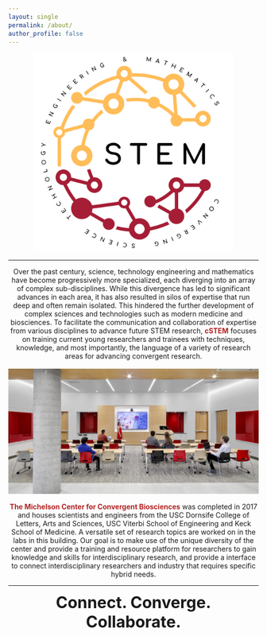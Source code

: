 ```yaml
---
layout: single
permalink: /about/
author_profile: false
---
```


<center>
<img src="/images/cSTEM.png" alt="home_pic" width="400" height="400">
</center>
<hr>

<center>
Over the past century, science, technology engineering and mathematics have become progressively more specialized, each diverging into an array of complex sub-disciplines. While this divergence has led to significant advances in each area, it has also resulted in silos of expertise that run deep and often remain isolated. This hindered the further development of complex sciences and technologies such as modern medicine and biosciences. To facilitate the communication and collaboration of expertise from various disciplines to advance future STEM research, <font color="firebrick"><b>cSTEM</b></font> focuses on training current young researchers and trainees with techniques, knowledge, and most importantly, the language of a variety of research areas for advancing convergent research.
<br>
<br>
<img src="/images/collab.jpeg" alt="home_pic">

<font color="firebrick"><b>The Michelson Center for Convergent Biosciences</b></font> was completed in 2017 and houses scientists and engineers from the USC Dornsife College of Letters, Arts and Sciences, USC Viterbi School of Engineering and Keck School of Medicine. A versatile set of research topics are worked on in the labs in this building. Our goal is to make use of the unique diversity of the center and provide a training and resource platform for researchers to gain knowledge and skills for interdisciplinary research, and provide a interface to connect interdisciplinary researchers and industry that requires specific hybrid needs.
<hr>

<font size="+3"><b>Connect. Converge. Collaborate. </b></font>

</center>